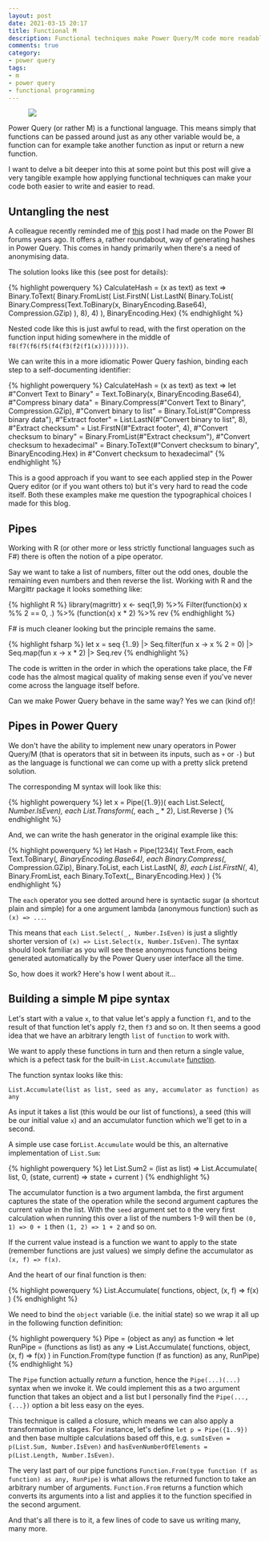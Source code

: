 ```yaml
---
layout: post
date: 2021-03-15 20:17
title: Functional M
description: Functional techniques make Power Query/M code more readable
comments: true
category: 
- power query
tags:
- m
- power query
- functional programming
---
```

<figure>
    <img src="https://upload.wikimedia.org/wikipedia/commons/thumb/b/b0/F_of_x.svg/1280px-F_of_x.svg.png" style="max-width: 841px;"/>
</figure>

Power Query (or rather M) is a functional language. This means simply that functions can be passed around just as any other variable would be, a function can for example take another function as input or return a new function.

I want to delve a bit deeper into this at some point but this post will give a very tangible example how applying functional techniques can make your code both easier to write and easier to read.

<!--more-->

## Untangling the nest

A colleague recently reminded me of [this](https://community.powerbi.com/t5/Desktop/Privacy-Hashing-of-keys/m-p/534546/highlight/true#M250677) post I had made on the Power BI forums years ago. It offers a, rather roundabout, way of generating hashes in Power Query. This comes in handy primarily when there's a need of anonymising data.

The solution looks like this (see post for details):

{% highlight powerquery %}
CalculateHash = (x as text) as text => Binary.ToText(
    Binary.FromList(
        List.FirstN(
            List.LastN(
                Binary.ToList(
                    Binary.Compress(Text.ToBinary(x, BinaryEncoding.Base64), Compression.GZip)
                ),
            8), 
        4)
     ),
BinaryEncoding.Hex)
{% endhighlight %}

Nested code like this is just awful to read, with the first operation on the function input hiding somewhere in the middle of `f8(f7(f6(f5(f4(f3(f2(f1(x))))))))`.

We can write this in a more idiomatic Power Query fashion, binding each step to a self-documenting identifier:  

{% highlight powerquery %}
CalculateHash = (x as text) as text => let
    #"Convert Text to Binary" = Text.ToBinary(x, BinaryEncoding.Base64),
    #"Compress binary data" = Binary.Compress(#"Convert Text to Binary", Compression.GZip),
    #"Convert binary to list" = Binary.ToList(#"Compress binary data"),
    #"Extract footer" = List.LastN(#"Convert binary to list", 8),
    #"Extract checksum" = List.FirstN(#"Extract footer", 4),
    #"Convert checksum to binary" = Binary.FromList(#"Extract checksum"),
    #"Convert checksum to hexadecimal" = Binary.ToText(#"Convert checksum to binary", BinaryEncoding.Hex)
    in #"Convert checksum to hexadecimal"
{% endhighlight %}

This is a good approach if you want to see each applied step in the Power Query editor (or if you want others to) but it's very hard to read the code itself. Both these examples make me question the typographical choices I made for this blog.

## Pipes

Working with R (or other more or less strictly functional languages such as F#) there is often the notion of a pipe operator. 

Say we want to take a list of numbers, filter out the odd ones, double the remaining even numbers and then reverse the list. Working with R and the Margittr package it looks something like:

{% highlight R %}
library(magrittr)
x <- seq(1,9) %>%
  Filter(function(x) x %% 2 == 0, .) %>%
  (function(x) x * 2) %>%
  rev
{% endhighlight %}

F# is much cleaner looking but the principle remains the same.

{% highlight fsharp %}
let x = 
    seq {1..9} 
    |> Seq.filter(fun x -> x % 2 = 0)
    |> Seq.map(fun x -> x * 2)
    |> Seq.rev
{% endhighlight %}

The code is written in the order in which the operations take place, the F# code has the almost magical quality of making sense even if you've never come across the language itself before.

Can we make Power Query behave in the same way? Yes we can (kind of)!

## Pipes in Power Query

We don't have the ability to implement new unary operators in Power Query/M (that is operators that sit in between its inputs, such as `+` or `-`) but as the language is functional we can come up with a pretty slick pretend solution.

The corresponding M syntax will look like this:

{% highlight powerquery %}
let x = Pipe({1..9})(
    each List.Select(_, Number.IsEven),
    each List.Transform(_, each _ * 2),
    List.Reverse
)
{% endhighlight %}

And, we can write the hash generator in the original example like this:

{% highlight powerquery %}
let Hash = Pipe(1234)(
      Text.From,
      each Text.ToBinary(_, BinaryEncoding.Base64),
      each Binary.Compress(_, Compression.GZip),
      Binary.ToList,
      each List.LastN(_, 8),
      each List.FirstN(_, 4),
      Binary.FromList,
      each Binary.ToText(_, BinaryEncoding.Hex)
  )
{% endhighlight %}

The `each` operator you see dotted around here is syntactic sugar (a shortcut plain and simple) for a one argument lambda (anonymous function) such as `(x) => ...`. 

This means that `each List.Select(_, Number.IsEven)` is just a slightly shorter version of `(x) => List.Select(x, Number.IsEven)`. The syntax should look familiar as you will see these anonymous functions being generated automatically by the Power Query user interface all the time.

So, how does it work? Here's how I went about it...

## Building a simple M pipe syntax

Let's start with a value `x`, to that value let's apply a function `f1`, and to the result of that function let's apply `f2`, then `f3` and so on. It then seems a good idea that we have an arbitrary length `list` of `function` to work with. 

We want to apply these functions in turn and then return a single value, which is a pefect task for the built-in `List.Accumulate` [function](https://docs.microsoft.com/en-us/powerquery-m/list-accumulate). 

The function syntax looks like this:

`List.Accumulate(list as list, seed as any, accumulator as function) as any`

As input it takes a list (this would be our list of functions), a seed (this will be our initial value `x`) and an accumulator function which we'll get to in a second.

A simple use case for`List.Accumulate` would be this, an alternative implementation of `List.Sum`:

{% highlight powerquery %}
let List.Sum2 = (list as list) => 
    List.Accumulate(
        list, 
        0, 
        (state, current) => state + current
    )
{% endhighlight %}

The accumulator function is a two argument lambda, the first argument captures the state of the operation while the second argument captures the current value in the list. With the `seed` argument set to `0` the very first calculation when running this over a list of the numbers 1-9 will then be `(0, 1) => 0 + 1` then  `(1, 2) => 1 + 2` and so on.

If the current value instead is a function we want to apply to the state (remember functions are just values) we simply define the accumulator as `(x, f) => f(x)`. 

And the heart of our final function is then:

{% highlight powerquery %}
List.Accumulate(
    functions, 
    object, 
    (x, f) => f(x)
)
{% endhighlight %}

We need to bind the `object` variable (i.e. the initial state) so we wrap it all up in the following function definition:

{% highlight powerquery %}
Pipe = (object as any) as function => 
    let RunPipe = (functions as list) as any => 
        List.Accumulate(
            functions, 
            object, 
            (x, f) => f(x)
        )
    in Function.From(type function (f as function) as any, RunPipe)
{% endhighlight %}

The `Pipe` function actually _return_ a function, hence the `Pipe(...)(...)` syntax when we invoke it. We could implement this as a two argument function that takes an object and a list but I personally find the `Pipe(..., {...})` option a bit less easy on the eyes.

This technique is called a closure, which means we can also apply a transformation in stages. For instance, let's define `let p = Pipe({1..9})` and then base multiple calculations based off this, e.g. `sumIsEven = p(List.Sum, Number.IsEven)` and `hasEvenNumberOfElements = p(List.Length, Number.IsEven)`.

The very last part of our pipe functions `Function.From(type function (f as function) as any, RunPipe)` is what allows the returned function to take an arbitrary number of arguments. `Function.From` returns a function which converts its arguments into a list and applies it to the function specified in the second argument.

And that's all there is to it, a few lines of code to save us writing many, many more.